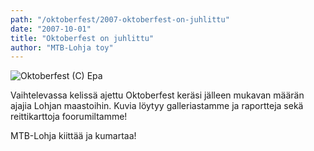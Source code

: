 ```yaml
---
path: "/oktoberfest/2007-oktoberfest-on-juhlittu"
date: "2007-10-01"
title: "Oktoberfest on juhlittu"
author: "MTB-Lohja toy"
---
```

![Oktoberfest (C) Epa ](/img/oktoberfest/2007.jpg "Oktoberfest (C) Epa ")

Vaihtelevassa kelissä ajettu Oktoberfest keräsi jälleen mukavan määrän ajajia Lohjan maastoihin. Kuvia löytyy galleriastamme ja raportteja sekä reittikarttoja foorumiltamme!

MTB-Lohja kiittää ja kumartaa!